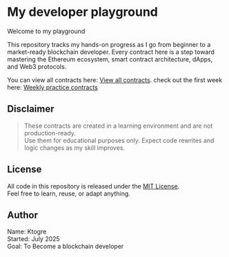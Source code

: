 # My developer playground  
  
Welcome to my playground  
  
This repository tracks my hands-on progress as I go from beginner to a market-ready blockchain developer. Every contract here is a step toward mastering the Ethereum ecosystem, smart contract architecture, dApps, and Web3 protocols.

You can view all contracts here: [View all contracts](./contracts/).
check out the first week here: [Weekly practice contracts](./contracts/Week_1/)

  
## Disclaimer      
> These contracts are created in a learning environment and are not production-ready.    
> Use them for educational purposes only. Expect code rewrites and logic changes as my skill improves.  
  

## License  
All code in this repository is released under the [MIT License](/practical-phase/LICENSE).    
Feel free to learn, reuse, or adapt anything.

  
## Author  
Name: Ktogre    
Started: July 2025    
Goal: To Become a blockchain developer  